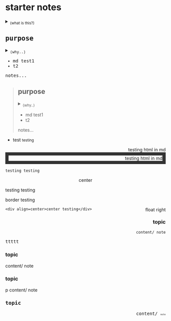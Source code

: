 <h1>starter notes</h1>
<details>
    <summary>
        <sub>        
            (what is this?)
        </sub>
    </summary>
    <div>
        intrapreneur canvas, capture expectations, build common understanding of "the big picture around the work"
    </div>
</details>

<div>
    <kbd align=left>
        <h2>purpose</h2>
        <details>
            <summary>
                <sub>
                    (why..)
                </sub>
            </summary>  
            
* what is desired?
    * value
    * impact
    * outcome
* _ca_ what contribution from team is desired?
            
</details>  
            
* md test1
* t2
               
<p>
    notes...
</p>
    </kbd>
</div>


<div align=right>
    <blockquote align=left>
        <h2>purpose</h2>
        <details>
            <summary>
                <sub>
                    (why..)
                </sub>
            </summary>  
            
* what is desired?
    * value
    * impact
    * outcome
* _ca_ what contribution from team is desired?
            
</details>  
            
* md test1
* t2
               
<p>
    notes...
</p>
    </blockquote>
</div>



* test <small>testing</small>

<div style="font: green; border: 10px" color="red" border="10" align=right>testing html in md</div>

<div style="font: green; border: 10px solid #333;" color="red" border="10" align=right>testing html in md</div>

    testing testing

<div align=center border=1>center</div>

testing testing

<div class="border">
    border testing
</div>

<p style="float:right">float right</p>

    <div align=center>center testing</div>

<div align=right>
<h3>topic</h3>
    
    content/ note

</div>

<kbd>ttttt</kbd>

<div float=right>
<h3>topic</h3>
content/ note
</div>

<p float=right>
<h3>topic</h3>
p content/ note
</p>


<div align=right>
<kbd align=left>
<h3>topic</h3>
content/ 
    <span style="font-size: 50%">note</span>
</kbd>
</div>
